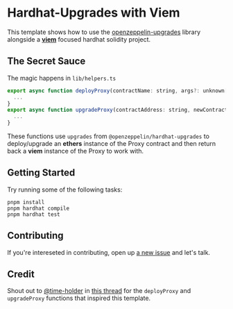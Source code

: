 # Hardhat-Upgrades with Viem

This template shows how to use the [openzeppelin-upgrades](https://github.com/OpenZeppelin/openzeppelin-upgrades) library alongside a [**viem**](https://github.com/wevm/viem) focused hardhat solidity project.

## The Secret Sauce

The magic happens in `lib/helpers.ts`

```javascript
export async function deployProxy(contractName: string, args?: unknown[], options?: DeployProxyOptions){
  ...
}
export async function upgradeProxy(contractAddress: string, newContractName: string){
  ...
}
```

These functions use `upgrades` from `@openzeppelin/hardhat-upgrades` to deploy/upgrade an **ethers** instance of the Proxy contract and then return back a **viem** instance of the Proxy to work with.

## Getting Started

Try running some of the following tasks:

```shell
pnpm install
pnpm hardhat compile
pnpm hardhat test
```

## Contributing
If you're intereseted in contributing, open up [a new issue](https://github.com/jacobvanschenck/hardhat-viem-upgradeable/issues) and let's talk.

## Credit
Shout out to [@time-holder](https://github.com/time-holder) in [this thread](https://github.com/wevm/viem/discussions/1917#discussioncomment-8722898) for the `deployProxy` and `upgradeProxy` functions that inspired this template.
